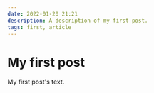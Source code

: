```yaml
---
date: 2022-01-20 21:21
description: A description of my first post.
tags: first, article
---
```

# My first post

My first post's text.